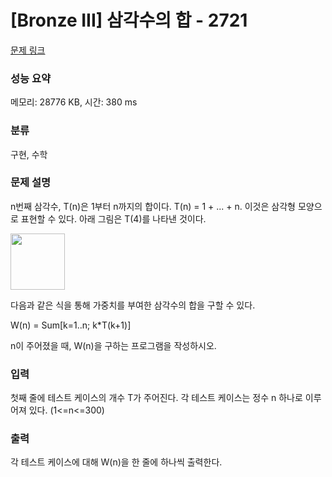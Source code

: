 # [Bronze III] 삼각수의 합 - 2721 

[문제 링크](https://www.acmicpc.net/problem/2721) 

### 성능 요약

메모리: 28776 KB, 시간: 380 ms

### 분류

구현, 수학

### 문제 설명

<p>n번째 삼각수, T(n)은 1부터 n까지의 합이다. T(n) = 1 + ... + n. 이것은 삼각형 모양으로 표현할 수 있다. 아래 그림은 T(4)를 나타낸 것이다.</p>

<p><img alt="" src="https://www.acmicpc.net/upload/images/tsum.png" style="height:90px; width:87px"></p>

<p>다음과 같은 식을 통해 가중치를 부여한 삼각수의 합을 구할 수 있다.</p>

<p>W(n) = Sum[k=1..n; k*T(k+1)]</p>

<p>n이 주어졌을 때, W(n)을 구하는 프로그램을 작성하시오.</p>

### 입력 

 <p>첫째 줄에 테스트 케이스의 개수 T가 주어진다. 각 테스트 케이스는 정수 n 하나로 이루어져 있다. (1<=n<=300)</p>

### 출력 

 <p>각 테스트 케이스에 대해 W(n)을 한 줄에 하나씩 출력한다.</p>


